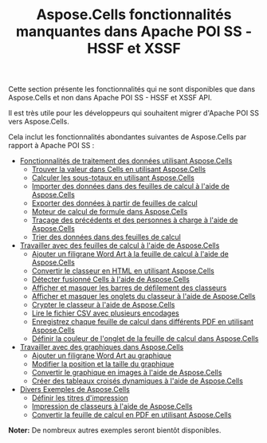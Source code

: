 ﻿---
title: Aspose.Cells fonctionnalités manquantes dans Apache POI SS - HSSF et XSSF
type: docs
weight: 20
url: /fr/java/aspose-cells-features-missing-in-apache-poi-ss-hssf-and-xssf/
---
Cette section présente les fonctionnalités qui ne sont disponibles que dans Aspose.Cells et non dans Apache POI SS - HSSF et XSSF API.

Il est très utile pour les développeurs qui souhaitent migrer d'Apache POI SS vers Aspose.Cells.

Cela inclut les fonctionnalités abondantes suivantes de Aspose.Cells par rapport à Apache POI SS :

- [Fonctionnalités de traitement des données utilisant Aspose.Cells](/cells/fr/java/data-handling-features-using-aspose-cells/)
  - [Trouver la valeur dans Cells en utilisant Aspose.Cells](/cells/fr/java/find-value-in-cells-using-aspose-cells/)
  - [Calculer les sous-totaux en utilisant Aspose.Cells](/cells/fr/java/calculate-sub-totals-using-aspose-cells/)
  - [Importer des données dans des feuilles de calcul à l'aide de Aspose.Cells](/cells/fr/java/import-data-to-worksheets-using-aspose-cells/)
  - [Exporter des données à partir de feuilles de calcul](/cells/fr/java/export-data-from-worksheets/)
  - [Moteur de calcul de formule dans Aspose.Cells](/cells/fr/java/formula-calculation-engine-in-aspose-cells/)
  - [Traçage des précédents et des personnes à charge à l'aide de Aspose.Cells](/cells/fr/java/tracing-precedents-and-dependents-using-aspose-cells/)
  - [Trier des données dans des feuilles de calcul](/cells/fr/java/sort-data-in-spreadsheets/)
- [Travailler avec des feuilles de calcul à l'aide de Aspose.Cells](/cells/fr/java/working-with-worksheets-using-aspose-cells/)
  - [Ajouter un filigrane Word Art à la feuille de calcul à l'aide de Aspose.Cells](/cells/fr/java/add-word-art-watermark-to-worksheet-using-aspose-cells/)
  - [Convertir le classeur en HTML en utilisant Aspose.Cells](/cells/fr/java/convert-workbook-to-html-using-aspose-cells/)
  - [Détecter fusionné Cells à l'aide de Aspose.Cells](/cells/fr/java/detect-merged-cells-using-aspose-cells/)
  - [Afficher et masquer les barres de défilement des classeurs](/cells/fr/java/display-and-hide-scrollbars-of-workbooks/)
  - [Afficher et masquer les onglets du classeur à l'aide de Aspose.Cells](/cells/fr/java/display-and-hide-tabs-of-workbook-using-aspose-cells/)
  - [Crypter le classeur à l'aide de Aspose.Cells](/cells/fr/java/encrypt-workbook-using-aspose-cells/)
  - [Lire le fichier CSV avec plusieurs encodages](/cells/fr/java/read-csv-file-with-multiple-encodings/)
  - [Enregistrez chaque feuille de calcul dans différents PDF en utilisant Aspose.Cells](/cells/fr/java/save-each-worksheet-to-different-pdf-using-aspose-cells/)
  - [Définir la couleur de l'onglet de la feuille de calcul dans Aspose.Cells](/cells/fr/java/set-worksheet-tab-color-in-aspose-cells/)
- [Travailler avec des graphiques dans Aspose.Cells](/cells/fr/java/working-with-charts-in-aspose-cells/)
  - [Ajouter un filigrane Word Art au graphique](/cells/fr/java/add-word-art-watermark-to-chart/)
  - [Modifier la position et la taille du graphique](/cells/fr/java/change-chart-position-and-size/)
  - [Convertir le graphique en images à l'aide de Aspose.Cells](/cells/fr/java/convert-chart-to-images-using-aspose-cells/)
  - [Créer des tableaux croisés dynamiques à l'aide de Aspose.Cells](/cells/fr/java/create-pivot-charts-using-aspose-cells/)
- [Divers Exemples de Aspose.Cells](/cells/fr/java/miscellaneous-examples-of-aspose-cells/)
  - [Définir les titres d'impression](/cells/fr/java/set-print-titles/)
  - [Impression de classeurs à l'aide de Aspose.Cells](/cells/fr/java/printing-workbooks-using-aspose-cells/)
  - [Convertir la feuille de calcul en PDF en utilisant Aspose.Cells](/cells/fr/java/convert-spreadsheet-to-pdf-using-aspose-cells/)

**Noter:** De nombreux autres exemples seront bientôt disponibles.
